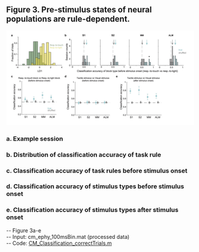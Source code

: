 ## Figure 3. Pre-stimulus states of neural populations are rule-dependent. 
<img src="Figure 3.jpg" width="800">

### a.	Example session
### b.	Distribution of classification accuracy of task rule
### c.	Classification accuracy of task rules before stimulus onset
### d.	Classification accuracy of stimulus types before stimulus onset
### e.	Classification accuracy of stimulus types after stimulus onset
  -- Figure 3a-e\
  -- Input: cm_ephy_100msBin.mat (processed data)\
  -- Code: [CM_Classification_correctTrials.m](CM_Classification_correctTrials.m)
